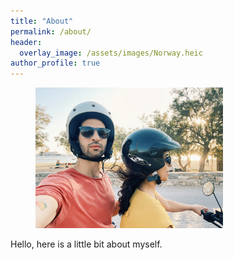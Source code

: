 ```yaml
---
title: "About"
permalink: /about/
header:
  overlay_image: /assets/images/Norway.heic
author_profile: true
---
```


<figure style="width: 300px" class="align-right">
  <a href="/assets/images/Greece 4 Wheeler.heic"><img src="/assets/images/Greece 4 Wheeler.heic"></a>
</figure> 

Hello, here is a little bit about myself.
